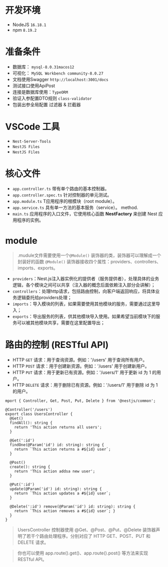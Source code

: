 # 开发环境
- NodeJS `16.18.1`
- npm `8.19.2`

# 准备条件
- 数据库： `mysql-8.0.31macos12`
- 可视化： `MySQL Workbench community-8.0.27`
- 文档使用Swagger `http://localhost:3001/docs`
- 测试接口使用ApiPost
- 连接是数据库使用：`TypeORM`
- 验证入参配置DTO规则 `class-validator`
- 包装出参全局配置 过滤器 & 拦截器

# VSCode 工具
- `Nest-Server-Tools`
- `NestJS Files`
- `NestJS Files`

# 核心文件
- `app.controller.ts`	带有单个路由的基本控制器。
- `app.controller.spec.ts`	针对控制器的单元测试。
- `app.module.ts`	T应用程序的根模块（root module）。
- `app.service.ts`	具有单一方法的基本服务（service）。 method.
- `main.ts`	应用程序的入口文件，它使用核心函数 **NestFactory** 来创建 Nest 应用程序的实例。

# module
> .mudule文件需要使用一个`@Module()` 装饰器的类，装饰器可以理解成一个封装好的函数
> `@Module()` 装饰器接收四个属性：providers、controllers、imports、exports。
- `providers`：Nest.js注入器实例化的提供者（服务提供者），处理具体的业务逻辑，各个模块之间可以共享（注入器的概念后面依赖注入部分会讲解）；
- `controllers`：处理http请求，包括路由控制，向客户端返回响应，将具体业务逻辑委托给providers处理；
- `imports`：导入模块的列表，如果需要使用其他模块的服务，需要通过这里导入；
- `exports`：导出服务的列表，供其他模块导入使用。如果希望当前模块下的服务可以被其他模块共享，需要在这里配置导出；

# 路由的控制 (RESTful API)
- HTTP `GET` 请求：用于查询资源。例如：'/users' 用于查询所有用户。
- HTTP `POST` 请求：用于创建新资源。例如：'/users' 用于创建新用户。
- HTTP `PUT` 请求：用于更新已有资源。例如：'/users/1' 用于更新 id 为 1 的用户。
- HTTP `DELETE` 请求：用于删除已有资源。例如：'/users/1' 用于删除 id 为 1 的用户。
```
mport { Controller, Get, Post, Put, Delete } from '@nestjs/common';

@Controller('/users')
export class UsersController {
  @Get()
  findAll(): string {
    return 'This action returns all users';
  }

  @Get(':id')
  findOne(@Param('id') id: string): string {
    return `This action returns a #${id} user`;
  }

  @Post()
  create(): string {
    return 'This action addsa new user'; 
  }

  @Put(':id') 
  update(@Param('id') id: string): string { 
    return `This action updates a #${id} user`; 
  }

  @Delete(':id') remove(@Param('id') id: string): string { 
    return `This action removes a #${id} user`; } 
  }
}
```
> UsersController 控制器使用 @Get、@Post、@Put、@Delete 装饰器声明了若干个路由处理程序。分别对应了 HTTP GET、POST、PUT 和 DELETE 请求。

> 你也可以使用 app.route().get()、app.route().post() 等方法来实现 RESTful API。 
